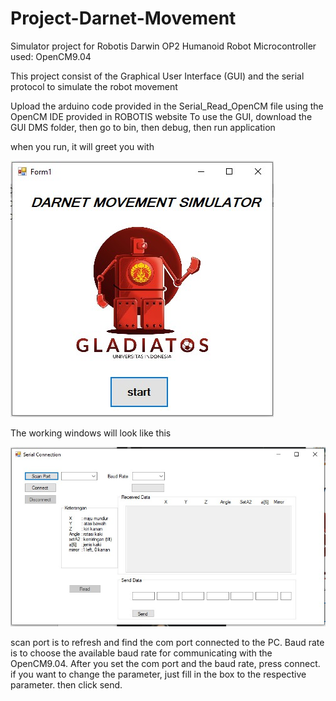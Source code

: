 # Project-Darnet-Movement
Simulator project for Robotis Darwin OP2 Humanoid Robot
Microcontroller used: OpenCM9.04

This project consist of the Graphical User Interface (GUI) and the serial protocol to simulate the robot movement

Upload the arduino code provided in the Serial_Read_OpenCM file using the OpenCM IDE provided in ROBOTIS website
To use the GUI, download the GUI DMS folder, then go to bin, then debug, then run application

when you run, it will greet you with 

<img src = "Welcome.jpg">

The working windows will look like this

<img src = "Working.jpg">

scan port is to refresh and find the com port connected to the PC. Baud rate is to choose the available baud rate for communicating with the OpenCM9.04. After you set the com port and the baud rate, press connect. if you want to change the parameter, just fill in the box to the respective parameter. then click send.


